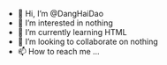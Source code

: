 - 👋 Hi, I’m @DangHaiDao
- 👀 I’m interested in nothing
- 🌱 I’m currently learning HTML
- 💞️ I’m looking to collaborate on nothing
- 📫 How to reach me ...

<!---
DangHaiDao/DangHaiDao is a ✨ special ✨ repository because its `README.md` (this file) appears on your GitHub profile.
You can click the Preview link to take a look at your changes.
--->
